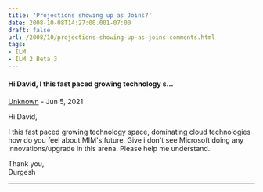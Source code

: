 ```yaml
---
title: 'Projections showing up as Joins?'
date: 2008-10-08T14:27:00.001-07:00
draft: false
url: /2008/10/projections-showing-up-as-joins-comments.html
tags: 
- ILM
- ILM 2 Beta 3
---
```


#### Hi David, I this fast paced growing technology s...
[Unknown](https://www.blogger.com/profile/09304611564808148707 "noreply@blogger.com") - <time datetime="2021-06-25T04:25:11.295-07:00">Jun 5, 2021</time>

Hi David,  
  
I this fast paced growing technology space, dominating cloud technologies how do you feel about MIM's future. Give i don't see Microsoft doing any innovations/upgrade in this arena. Please help me understand.  
  
Thank you,  
Durgesh
<hr />
